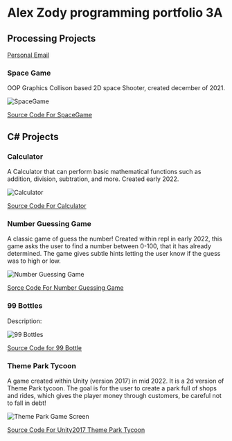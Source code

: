 # Alex Zody programming portfolio 3A

## Processing Projects
[Personal Email](mailto:fyrestarter12345@gmail.com)

### Space Game
OOP Graphics Collison based 2D space Shooter, created december of 2021.

![SpaceGame](https://github.com/AlexZ0d/programing-portfolio-A3/blob/gh-pages/images/SpacGame.png?raw=true)

[Source Code For SpaceGame](https://github.com/AlexZ0d/programing-portfolio-A3/blob/gh-pages/src/SpaceGame.zip)

## C# Projects

### Calculator
A Calculator that can perform basic mathematical functions such as addition, division, subtration, and more. Created early 2022.

![Calculator](https://github.com/AlexZ0d/programing-portfolio-A3/blob/gh-pages/images/Calculator.png?raw=true)

[Source Code For Calculator](https://github.com/AlexZ0d/programing-portfolio-A3/blob/gh-pages/src/Calculator.zip)

### Number Guessing Game
A classic game of guess the number! Created within repl in early 2022, this game asks the user to find a number between 0-100, that it has already determined. The game gives subtle hints letting the user know if the guess was to high or low.

![Number Guessing Game](https://github.com/AlexZ0d/programing-portfolio-A3/blob/gh-pages/images/Number%20Guessing%20Game.png?raw=true)

[Sorce Code For Number Guessing Game](https://github.com/AlexZ0d/programing-portfolio-A3/blob/gh-pages/src/NGG.zip)

### 99 Bottles
Description:

![99 Bottles](https://github.com/AlexZ0d/programing-portfolio-A3/blob/gh-pages/images/99%20Bottles.png?raw=true)

[Source Code for 99 Bottle](https://github.com/AlexZ0d/programing-portfolio-A3/blob/gh-pages/src/99-Bottles.zip?raw=true)

### Theme Park Tycoon
A game created within Unity (version 2017) in mid 2022. It is a 2d version of Theme Park tycoon. The goal is for the user to create a park full of shops and rides, which gives the player money through customers, be careful not to fall in debt!

![Theme Park Game Screen](https://github.com/AlexZ0d/programing-portfolio-A3/blob/gh-pages/images/Theme%20Park.png?raw=true)

[Source Code For Unity2017 Theme Park Tycoon](https://github.com/AlexZ0d/programing-portfolio-A3/blob/gh-pages/src/Theme%20Park%20Tycoon.zip?raw=true)
